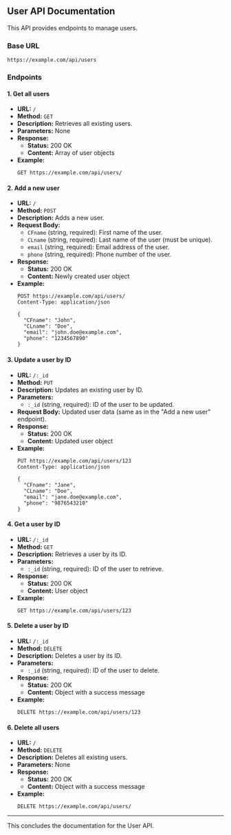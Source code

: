 ## User API Documentation

This API provides endpoints to manage users.

### Base URL

```
https://example.com/api/users
```

### Endpoints

#### 1. Get all users

- **URL:** `/`
- **Method:** `GET`
- **Description:** Retrieves all existing users.
- **Parameters:** None
- **Response:**
  - **Status:** 200 OK
  - **Content:** Array of user objects
- **Example:**
  ```http
  GET https://example.com/api/users/
  ```

#### 2. Add a new user

- **URL:** `/`
- **Method:** `POST`
- **Description:** Adds a new user.
- **Request Body:**
  - `CFname` (string, required): First name of the user.
  - `CLname` (string, required): Last name of the user (must be unique).
  - `email` (string, required): Email address of the user.
  - `phone` (string, required): Phone number of the user.
- **Response:**
  - **Status:** 200 OK
  - **Content:** Newly created user object
- **Example:**
  ```http
  POST https://example.com/api/users/
  Content-Type: application/json

  {
    "CFname": "John",
    "CLname": "Doe",
    "email": "john.doe@example.com",
    "phone": "1234567890"
  }
  ```

#### 3. Update a user by ID

- **URL:** `/:_id`
- **Method:** `PUT`
- **Description:** Updates an existing user by ID.
- **Parameters:**
  - `:_id` (string, required): ID of the user to be updated.
- **Request Body:** Updated user data (same as in the "Add a new user" endpoint).
- **Response:**
  - **Status:** 200 OK
  - **Content:** Updated user object
- **Example:**
  ```http
  PUT https://example.com/api/users/123
  Content-Type: application/json

  {
    "CFname": "Jane",
    "CLname": "Doe",
    "email": "jane.doe@example.com",
    "phone": "9876543210"
  }
  ```

#### 4. Get a user by ID

- **URL:** `/:_id`
- **Method:** `GET`
- **Description:** Retrieves a user by its ID.
- **Parameters:**
  - `:_id` (string, required): ID of the user to retrieve.
- **Response:**
  - **Status:** 200 OK
  - **Content:** User object
- **Example:**
  ```http
  GET https://example.com/api/users/123
  ```

#### 5. Delete a user by ID

- **URL:** `/:_id`
- **Method:** `DELETE`
- **Description:** Deletes a user by its ID.
- **Parameters:**
  - `:_id` (string, required): ID of the user to delete.
- **Response:**
  - **Status:** 200 OK
  - **Content:** Object with a success message
- **Example:**
  ```http
  DELETE https://example.com/api/users/123
  ```

#### 6. Delete all users

- **URL:** `/`
- **Method:** `DELETE`
- **Description:** Deletes all existing users.
- **Parameters:** None
- **Response:**
  - **Status:** 200 OK
  - **Content:** Object with a success message
- **Example:**
  ```http
  DELETE https://example.com/api/users/
  ```

---

This concludes the documentation for the User API.